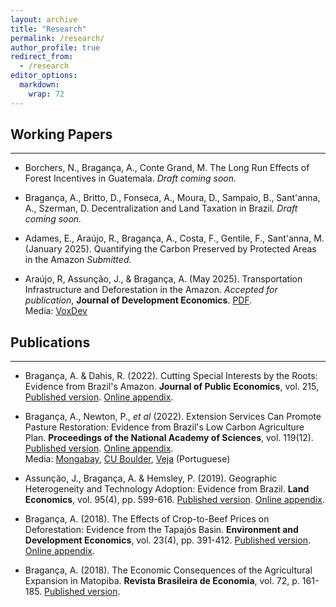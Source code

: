 ```yaml
---
layout: archive
title: "Research"
permalink: /research/
author_profile: true
redirect_from:
  - /research
editor_options: 
  markdown: 
    wrap: 72
---
```


## Working Papers

------------------------------------------------------------------------

-   Borchers, N., Bragança, A., Conte Grand, M. The Long Run Effects of Forest Incentives in Guatemala. *Draft coming soon.*

-   Bragança, A., Britto, D., Fonseca, A., Moura, D., Sampaio, B., Sant'anna, A., Szerman, D. Decentralization and Land Taxation in Brazil. *Draft coming soon.*

-   Adames, E., Araújo, R., Bragança, A., Costa, F., Gentile, F., Sant'anna, M. (January 2025). Quantifying the Carbon Preserved by Protected Areas in the Amazon *Submitted.*

-   Araújo, R, Assunção, J., & Bragança, A. (May 2025). Transportation Infrastructure and Deforestation in the Amazon.
     *Accepted for publication*, **Journal of Development Economics**. [PDF](http://arthurbraganca7.github.io/files/Infrastructure_deforestation_GE.pdf). \
    Media:
    [VoxDev](https://voxdev.org/topic/energy-environment/deforestation-footprint-transportation-infrastructure-evidence-amazon)
    
## Publications

------------------------------------------------------------------------

-   Bragança, A. & Dahis, R. (2022). Cutting Special Interests by the
    Roots: Evidence from Brazil's Amazon. **Journal of Public
    Economics**, vol. 215, [Published
    version](https://www.sciencedirect.com/science/article/pii/S0047272722001554).
    [Online
    appendix](https://ars.els-cdn.com/content/image/1-s2.0-S0047272722001554-mmc1.pdf).
    
-   Bragança, A., Newton, P., *et al* (2022). Extension Services Can
    Promote Pasture Restoration: Evidence from Brazil's Low Carbon
    Agriculture Plan. **Proceedings of the National Academy of
    Sciences**, vol. 119(12). [Published
    version](https://www.pnas.org/doi/abs/10.1073/pnas.2114913119).
    [Online
    appendix](https://www.pnas.org/action/downloadSupplement?doi=10.1073%2Fpnas.2114913119&file=pnas.2114913119.sapp.pdf).\
    Media:
    [Mongabay](https://news.mongabay.com/2022/05/training-on-pasture-recovery-is-a-win-win-for-brazils-cattle-ranchers-and-forests/),
    [CU
    Boulder](https://www.colorado.edu/today/2022/03/17/how-cattle-ranchers-brazil-could-help-reduce-carbon-emissions),
    [Veja](https://veja.abril.com.br/agenda-verde/capacitar-pecuaristas-auxilia-no-combate-a-mudanca-do-clima-diz-estudo/)
    (Portuguese)
    
-   Assunção, J., Bragança, A. & Hemsley, P. (2019). Geographic
    Heterogeneity and Technology Adoption: Evidence from Brazil. **Land
    Economics**, vol. 95(4), pp. 599-616. [Published
    version](http://le.uwpress.org/content/95/4/599.short). [Online
    appendix](https://uwpress.wisc.edu/journals/pdfs/LE-95-4-08-Assuncao-app.pdf).
    
-   Bragança, A. (2018). The Effects of Crop-to-Beef Prices on
    Deforestation: Evidence from the Tapajós Basin. **Environment and
    Development Economics**, vol. 23(4), pp. 391-412.
    [Published version](https://www.cambridge.org/core/journals/environment-and-development-economics/article/effects-of-croptobeef-relative-prices-on-deforestation-evidence-from-the-tapajos-basin/8F13F6F7944F3204E3B5CCD233CB9B3C).
    [Online
    appendix](https://static.cambridge.org/content/id/urn:cambridge.org:id:article:S1355770X18000062/resource/name/S1355770X18000062sup001.pdf).
    
-   Bragança, A. (2018). The Economic Consequences of the Agricultural
    Expansion in Matopiba. **Revista Brasileira de Economia**, vol.
    72, p. 161-185. [Published
    version](https://www.scielo.br/j/rbe/a/stHMjVGVJmrs4JJn3VDYpwH/abstract/?lang=en).
